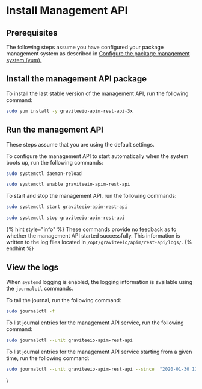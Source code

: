 # Install Management API

## Prerequisites

The following steps assume you have configured your package management system as described in [Configure the package management system (yum).](../#configure-the-package-management-system-yum)

## Install the management API package

To install the last stable version of the management API, run the following command:

```sh
sudo yum install -y graviteeio-apim-rest-api-3x
```

## Run the management API

These steps assume that you are using the default settings.

To configure the management API to start automatically when the system boots up, run the following commands:

```sh
sudo systemctl daemon-reload

sudo systemctl enable graviteeio-apim-rest-api
```

To start and stop the management API, run the following commands:

```sh
sudo systemctl start graviteeio-apim-rest-api

sudo systemctl stop graviteeio-apim-rest-api
```

{% hint style="info" %}
These commands provide no feedback as to whether the management API started successfully. This information is written to the log files located in `/opt/graviteeio/apim/rest-api/logs/`.
{% endhint %}

## View the logs

When `systemd` logging is enabled, the logging information is available using the `journalctl` commands.

To tail the journal, run the following command:

```sh
sudo journalctl -f
```

To list journal entries for the management API service, run the following command:

```sh
sudo journalctl --unit graviteeio-apim-rest-api
```

To list journal entries for the management API service starting from a given time, run the following command:

```sh
sudo journalctl --unit graviteeio-apim-rest-api --since  "2020-01-30 12:13:14"
```

\
